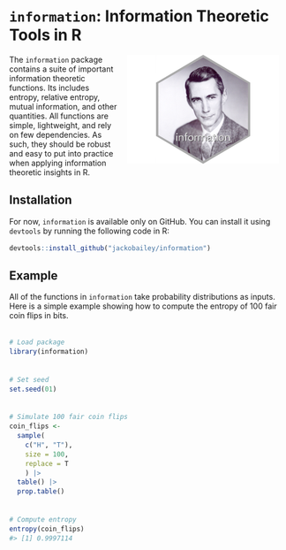 
<!-- README.md is generated from README.Rmd. Please edit that file -->

# `information`: Information Theoretic Tools in R

<!-- badges: start -->
<!-- badges: end -->

<img src="https://raw.githubusercontent.com/jackobailey/information/master/inst/figures/information_hex.png" alt="information hexlogo" align="right" width="275" style="padding: 0 15px; float: right;"/>

The `information` package contains a suite of important information
theoretic functions. Its includes entropy, relative entropy, mutual
information, and other quantities. All functions are simple,
lightweight, and rely on few dependencies. As such, they should be
robust and easy to put into practice when applying information theoretic
insights in R.

## Installation

For now, `information` is available only on GitHub. You can install it
using `devtools` by running the following code in R:

``` r
devtools::install_github("jackobailey/information")
```

## Example

All of the functions in `information` take probability distributions as
inputs. Here is a simple example showing how to compute the entropy of
100 fair coin flips in bits.

``` r

# Load package
library(information)


# Set seed
set.seed(01)


# Simulate 100 fair coin flips
coin_flips <- 
  sample(
    c("H", "T"),
    size = 100,
    replace = T
    ) |> 
  table() |> 
  prop.table()


# Compute entropy
entropy(coin_flips)
#> [1] 0.9997114
```
